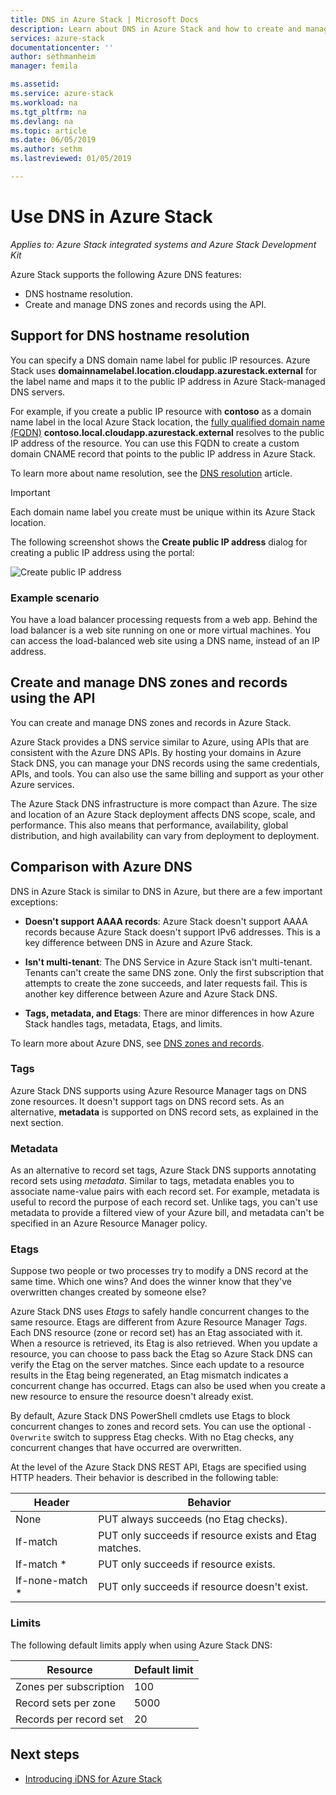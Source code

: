 ```yaml
---
title: DNS in Azure Stack | Microsoft Docs
description: Learn about DNS in Azure Stack and how to create and manage DNS zones.
services: azure-stack
documentationcenter: ''
author: sethmanheim
manager: femila

ms.assetid:
ms.service: azure-stack
ms.workload: na
ms.tgt_pltfrm: na
ms.devlang: na
ms.topic: article
ms.date: 06/05/2019
ms.author: sethm
ms.lastreviewed: 01/05/2019

---
```

# Use DNS in Azure Stack

*Applies to: Azure Stack integrated systems and Azure Stack Development Kit*

Azure Stack supports the following Azure DNS features:

* DNS hostname resolution.
* Create and manage DNS zones and records using the API.

## Support for DNS hostname resolution

You can specify a DNS domain name label for public IP resources. Azure Stack uses **domainnamelabel.location.cloudapp.azurestack.external** for the label name and maps it to the public IP address in Azure Stack-managed DNS servers.

For example, if you create a public IP resource with **contoso** as a domain name label in the local Azure Stack location, the [fully qualified domain name (FQDN)](https://en.wikipedia.org/wiki/Fully_qualified_domain_name) **contoso.local.cloudapp.azurestack.external** resolves to the public IP address of the resource. You can use this FQDN to create a custom domain CNAME record that points to the public IP address in Azure Stack.

To learn more about name resolution, see the [DNS resolution](/azure/dns/dns-for-azure-services?toc=%2fazure%2fvirtual-machines%2fwindows%2ftoc.json) article.

> [!IMPORTANT]
> Each domain name label you create must be unique within its Azure Stack location.

The following screenshot shows the **Create public IP address** dialog for creating a public IP address using the portal:

![Create public IP address](media/azure-stack-dns/image01.png)

### Example scenario

You have a load balancer processing requests from a web app. Behind the load balancer is a web site running on one or more virtual machines. You can access the load-balanced web site using a DNS name, instead of an IP address.

## Create and manage DNS zones and records using the API

You can create and manage DNS zones and records in Azure Stack.

Azure Stack provides a DNS service similar to Azure, using APIs that are consistent with the Azure DNS APIs.  By hosting your domains in Azure Stack DNS, you can manage your DNS records using the same credentials, APIs, and tools. You can also use the same billing and support as your other Azure services.

The Azure Stack DNS infrastructure is more compact than Azure. The size and location of an Azure Stack deployment affects DNS scope, scale, and performance. This also means that performance, availability, global distribution, and high availability can vary from deployment to deployment.

## Comparison with Azure DNS

DNS in Azure Stack is similar to DNS in Azure, but there are a few important exceptions:

* **Doesn't support AAAA records**: Azure Stack doesn't support AAAA records because Azure Stack doesn't support IPv6 addresses. This is a key difference between DNS in Azure and Azure Stack.

* **Isn't multi-tenant**: The DNS Service in Azure Stack isn't multi-tenant. Tenants can't create the same DNS zone. Only the first subscription that attempts to create the zone succeeds, and later requests fail. This is another key difference between Azure and Azure Stack DNS.

* **Tags, metadata, and Etags**: There are minor differences in how Azure Stack handles tags, metadata, Etags, and limits.

To learn more about Azure DNS, see [DNS zones and records](/azure/dns/dns-zones-records).

### Tags

Azure Stack DNS supports using Azure Resource Manager tags on DNS zone resources. It doesn't support tags on DNS record sets. As an alternative, **metadata** is supported on DNS record sets, as explained in the next section.

### Metadata

As an alternative to record set tags, Azure Stack DNS supports annotating record sets using *metadata*. Similar to tags, metadata enables you to associate name-value pairs with each record set. For example, metadata is useful to record the purpose of each record set. Unlike tags, you can't use metadata to provide a filtered view of your Azure bill, and metadata can't be specified in an Azure Resource Manager policy.

### Etags

Suppose two people or two processes try to modify a DNS record at the same time. Which one wins? And does the winner know that they've overwritten changes created by someone else?

Azure Stack DNS uses *Etags* to safely handle concurrent changes to the same resource. Etags are different from Azure Resource Manager *Tags*. Each DNS resource (zone or record set) has an Etag associated with it. When a resource is retrieved, its Etag is also retrieved. When you update a resource, you can choose to pass back the Etag so Azure Stack DNS can verify the Etag on the server matches. Since each update to a resource results in the Etag being regenerated, an Etag mismatch indicates a concurrent change has occurred. Etags can also be used when you create a new resource to ensure the resource doesn't already exist.

By default, Azure Stack DNS PowerShell cmdlets use Etags to block concurrent changes to zones and record sets. You can use the optional `-Overwrite` switch to suppress Etag checks. With no Etag checks, any concurrent changes that have occurred are overwritten.

At the level of the Azure Stack DNS REST API, Etags are specified using HTTP headers. Their behavior is described in the following table:

| Header | Behavior|
|--------|---------|
| None   | PUT always succeeds (no Etag checks).|
| If-match| PUT only succeeds if resource exists and Etag matches.|
| If-match *| PUT only succeeds if resource exists.|
| If-none-match *| PUT only succeeds if resource doesn't exist.|

### Limits

The following default limits apply when using Azure Stack DNS:

| Resource| Default limit|
|---------|--------------|
| Zones per subscription| 100|
| Record sets per zone| 5000|
| Records per record set| 20|

## Next steps

* [Introducing iDNS for Azure Stack](azure-stack-understanding-dns.md)
